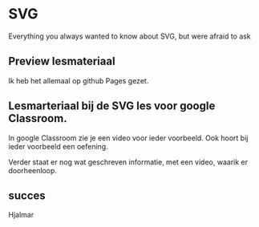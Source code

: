 # SVG
Everything you always wanted to know about SVG, but were afraid to ask

## Preview lesmateriaal
Ik heb het allemaal op github Pages gezet.

## Lesmarteriaal bij de SVG les voor google Classroom.
In google Classroom zie je een video voor ieder voorbeeld.
Ook hoort bij ieder voorbeeld een oefening.

Verder staat er nog wat geschreven informatie, met een video, waarik er doorheenloop.

## succes
Hjalmar
